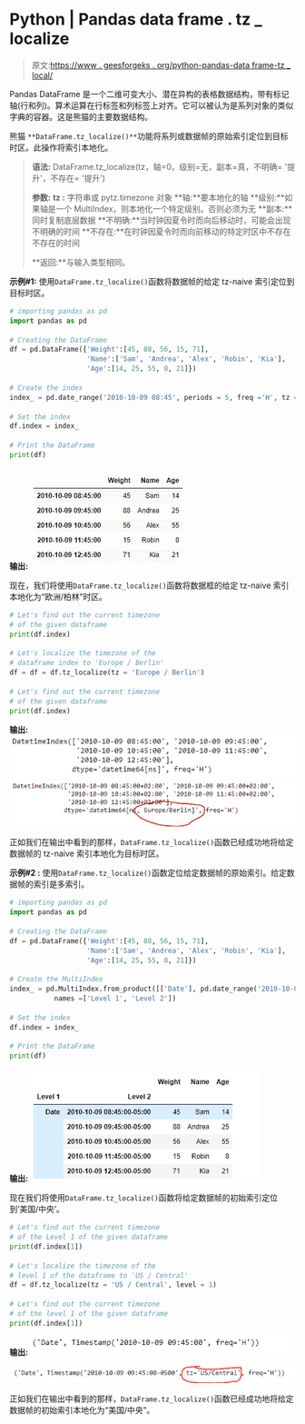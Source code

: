 # Python | Pandas data frame . tz _ localize

> 原文:[https://www . geesforgeks . org/python-pandas-data frame-tz _ local/](https://www.geeksforgeeks.org/python-pandas-dataframe-tz_localize/)

Pandas DataFrame 是一个二维可变大小、潜在异构的表格数据结构，带有标记轴(行和列)。算术运算在行标签和列标签上对齐。它可以被认为是系列对象的类似字典的容器。这是熊猫的主要数据结构。

熊猫 `**DataFrame.tz_localize()**`功能将系列或数据帧的原始索引定位到目标时区。此操作将索引本地化。

> **语法:** DataFrame.tz_localize(tz，轴=0，级别=无，副本=真，不明确= '提升'，不存在= '提升')
> 
> **参数:**
> **tz :** 字符串或 pytz.timezone 对象
> **轴:**要本地化的轴
> **级别:**如果轴是一个 MultiIndex，则本地化一个特定级别。否则必须为无
> **副本:**同时复制底层数据
> **不明确:**当时钟因夏令时而向后移动时，可能会出现不明确的时间
> **不存在:**在时钟因夏令时而向前移动的特定时区中不存在不存在的时间
> 
> **返回:**与输入类型相同。

**示例#1:** 使用`DataFrame.tz_localize()`函数将数据帧的给定 tz-naive 索引定位到目标时区。

```py
# importing pandas as pd
import pandas as pd

# Creating the DataFrame
df = pd.DataFrame({'Weight':[45, 88, 56, 15, 71],
                   'Name':['Sam', 'Andrea', 'Alex', 'Robin', 'Kia'],
                   'Age':[14, 25, 55, 8, 21]})

# Create the index
index_ = pd.date_range('2010-10-09 08:45', periods = 5, freq ='H', tz = 'US / Central')

# Set the index
df.index = index_

# Print the DataFrame
print(df)
```

**输出:**
![](img/a98bc6dd87f7561204138ad3e9e5cf1d.png)

现在，我们将使用`DataFrame.tz_localize()`函数将数据框的给定 tz-naive 索引本地化为“欧洲/柏林”时区。

```py
# Let's find out the current timezone
# of the given dataframe
print(df.index)

# Let's localize the timezone of the
# dataframe index to 'Europe / Berlin'
df = df = df.tz_localize(tz = 'Europe / Berlin')

# Let's find out the current timezone
# of the given dataframe
print(df.index) 
```

**输出:**
![](img/2ccfabd7dc7ac87e5fc4b3260b8ae231.png)
![](img/0d1073997a3fd4506fc7f540471d4020.png)

正如我们在输出中看到的那样，`DataFrame.tz_localize()`函数已经成功地将给定数据帧的 tz-naive 索引本地化为目标时区。

**示例#2 :** 使用`DataFrame.tz_localize()`函数定位给定数据帧的原始索引。给定数据帧的索引是多索引。

```py
# importing pandas as pd
import pandas as pd

# Creating the DataFrame
df = pd.DataFrame({'Weight':[45, 88, 56, 15, 71],
                   'Name':['Sam', 'Andrea', 'Alex', 'Robin', 'Kia'],
                   'Age':[14, 25, 55, 8, 21]})

# Create the MultiIndex
index_ = pd.MultiIndex.from_product([['Date'], pd.date_range('2010-10-09 08:45', periods = 5, freq ='H')],
           names =['Level 1', 'Level 2'])

# Set the index
df.index = index_

# Print the DataFrame
print(df)
```

**输出:**
![](img/2ab39eee57eacdfac3dbf339d78326ec.png)

现在我们将使用`DataFrame.tz_localize()`函数将给定数据帧的初始索引定位到‘美国/中央’。

```py
# Let's find out the current timezone
# of the Level 1 of the given dataframe
print(df.index[1])

# Let's localize the timezone of the
# level 1 of the dataframe to 'US / Central'
df = df.tz_localize(tz = 'US / Central', level = 1)

# Let's find out the current timezone
# of the level 1 of the given dataframe
print(df.index[1]) 
```

**输出:**
![](img/0b88b972b6d17d6f93ddbf35346b8331.png)

![](img/9c8ae4e6b75e7fbf196684dafc30cac1.png)

正如我们在输出中看到的那样，`DataFrame.tz_localize()`函数已经成功地将给定数据帧的初始索引本地化为“美国/中央”。